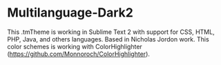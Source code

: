 Multilanguage-Dark2
===================

This .tmTheme is working in Sublime Text 2 with support for CSS, HTML, PHP, Java, and others languages. Based in Nicholas Jordon work.
This color schemes is working with ColorHighlighter (https://github.com/Monnoroch/ColorHighlighter).
